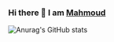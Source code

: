 ### Hi there 👋 I am [Mahmoud](https://razekmh.dev)

![Anurag's GitHub stats](https://github-readme-stats.vercel.app/api?username=razekmh&show_icons=true&theme=dark)


<!--
**razekmh/razekmh** is a ✨ _special_ ✨ repository because its `README.md` (this file) appears on your GitHub profile.

Here are some ideas to get you started:

- 🔭 I’m currently working on ...
- 🌱 I’m currently learning ...
- 👯 I’m looking to collaborate on ...
- 🤔 I’m looking for help with ...
- 💬 Ask me about ...
- 📫 How to reach me: ...
- 😄 Pronouns: ...
- ⚡ Fun fact: ...
-->

